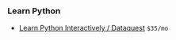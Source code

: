 ### Learn Python
- [Learn Python Interactively / Dataquest](https://www.dataquest.io/course/learning-python) `$35/mo`
